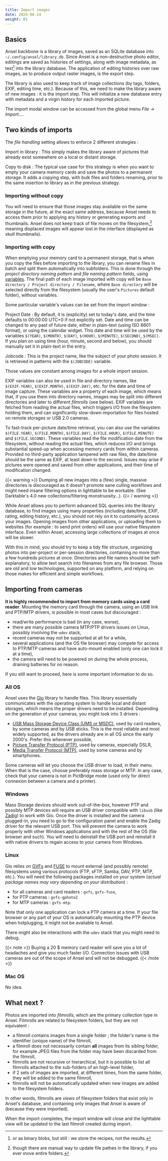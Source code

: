 ```yaml
---
title: Import images
date: 2024-06-24
weight: 01
---
```


## Basics

Ansel backbone is a library of images, saved as an SQLite database into `~/.config/ansel/library.db`. Since Ansel is a non-destructive photo editor, editings are saved as histories of settings, along with image metadata, as text[^1] into the library database. The application of editing histories over raw images, as to produce output raster images, is the export step.

The library is also used to keep track of image collections (by tags, folders, EXIF, editing time, etc.). Because of this, we need to make the library aware of new images : it is the import step. This will initialize a new database entry with metadata and a virgin history for each imported picture.

[^1]: or as binary blobs, but still : we store the recipes, not the results.

The import modal window can be accessed from the global menu _File_ → _Import..._.

## Two kinds of imports

The _file handling_ setting allows to enforce 2 different strategies :

Import in library
: This simply makes the library aware of pictures that already exist somewhere on a local or distant storage.

[^2]: though there are manual way to update file pathes in the library, if you ever move entire folders.

Copy to disk
: The typical use case for this strategy is when you want to empty your camera memory cards and save the photos to a permanent storage. It adds a copying step, with bulk files and folders renaming, prior to the same insertion to library as in the previous strategy.

### Importing without copy

You will need to ensure that those images stay available on the same storage in the future, at the exact same address, because Ansel needs to access them prior to applying any history or generating exports and thumbnails. Ansel does not keep track of file moves on the filesystem,[^2] meaning displaced images will appear lost in the interface (displayed as skull thumbnails).

### Importing with copy

When emptying your memory card to a permanent storage, that is when you copy the files before importing to the library, you can rename files in batch and split them automatically into subfolders. This is done through the _project directory naming pattern_ and _file naming pattern_ fields, using [variables](../special-topics/variables.md). The final path of each image imported with copy will be `Base directory / Project directory / Filename`, where `Base directory` will be selected directly from the filesystem (usually the user's `Pictures` default folder), without variables.

Some particular variable's values can be set from the import window :

Project Date
: By default, it is (explicitly) set to today's date, and the time defaults to 00:00:00 UTC+0 if not explicitly set. Date and time can be changed to any past of future date, either in plain-text (using ISO 8601 format), or using the calendar widget. This date and time will be used by the variables `$(YEAR)`, `$(MONTH)`, `$(DAY)`, `$(HOUR)`, `$(MINUTE)`, `$(SECOND)`, `$(MSEC)`. If you plan on using time (hour, minute, second and below), you should manually set it in plain-text in the entry.

Jobcode
: This is the project name, like the subject of your photo session. It is retrieved in patterns with the `$(JOBCODE)` variable.

Those values are constant among images for a whole import session.

EXIF variables can also be used in file and directory names, like `$(EXIF.YEAR)`, `$(EXIF.MONTH)`, `$(EXIF.DAY)`, etc. for the date and time of image capture. These variables are a property of each image, which means that, if you use them into directory names, images may be split into different directories and later to different _filmrolls_ (see below). EXIF variables are fetched from reading the actual files, which triggers I/O from the filesystem holding them, and can significantly slow-down importation for files hosted on remote storages or USB 2.0 cameras.

To fast-track per-picture date/time retrieval, you can also use the variables `$(FILE.YEAR)`, `$(FILE.MONTH)`, `$(FILE.DAY)`, `$(FILE.HOUR)`, `$(FILE.MINUTE)` and `$(FILE.SECOND)`. These variables read the file modification date from the filesystem, without reading the actual files, which reduces I/O and brings substantial speed-up when accessing memory cards from within cameras. Provided no third-party application tampered with raw files, the date/time should be the same as EXIF, at least down to the second. Issues may arise if pictures were opened and saved from other applications, and their time of modification changed.

{{< warning >}}
Dumping all new images into a (few) single, massive directories is discouraged as it doesn't promote sane culling workflows and might need insane filtering options in lighttable to be workable. (See Darktable's 4.0 new collections/filtering monstruosity…).
{{< / warning >}}

While Ansel allows you to perform advanced SQL queries into the library database, to find images using many properties (including date/time, EXIF, rating, editing history, etc.), you should not rely on it to customarily access your images. Opening images from other applications, or uploading them to websites (for example : to send print orders) will use your native filesystem interface. Even within Ansel, accessing large collections of images at once will be slower.

With this in mind, you should try to keep a tidy file structure, organizing photos into per-project or per-session directories, containing no more than a few hundreds pictures at once. Directories and file names should be self-explanatory, to allow text search into filenames from any file browser. Those are old and low technologies, supported on any platform, and relying on those makes for efficient and simple workflows.


## Importing from cameras

__It is highly recommended to import from memory cards using a card reader__. Mounting the memory card through the camera, using an USB link and PTP/MTP drivers, is possible in most cases but discouraged :

- read/write performance is bad (in any case, worse),
- there are many possible camera MTP/PTP drivers issues on Linux, possibly involving the `udev` stack,
- recent cameras may not be supported at all for a while,
- several applications (and the OS file browser) may compete for access to PTP/MTP cameras and have auto-mount enabled (only one can lock it at a time),
- the camera will need to be powered on during the whole process, draining batteries for no reason.

If you still want to proceed, here is some important information to do so.

### All OS

Ansel uses the [Gio](https://docs.gtk.org/gio/index.html) library to handle files. This library essentially communicates with the operating system to handle local and distant storages, which means the proper drivers need to be installed. Depending on the generation of your cameras, you might look into 3 drivers :

- [USB Mass Storage Device Class (UMS or MSDC)](https://en.wikipedia.org/wiki/USB_mass_storage_device_class), used by card readers, by some cameras and by USB sticks. This is the most reliable and most widely supported, as the drivers already are in all OS since the early 2000's. Prefer this whenever possible,
- [Picture Transfer Protocol (PTP)](https://en.wikipedia.org/wiki/Picture_Transfer_Protocol), used by cameras, especially DSLR,
- [Media Transfer Protocol (MTP)](https://en.wikipedia.org/wiki/Media_Transfer_Protocol), used by some cameras and by smartphones.

Some cameras will let you choose the USB driver to load, in their menu. When that is the case, choose preferably mass storage or MTP. In any case, check that your camera is not in PictBridge mode (used only for direct connexion between a camera and a printer).

### Windows

Mass Storage devices should work out-of-the-box, however PTP and possibly MTP devices will require an USB driver compatible with `libusb` (like [Zadig](https://zadig.akeo.ie/)) to work with Gio. Once the driver is installed and the camera plugged-in, you need to go to the configuration panel and enable the Zadig driver for the relevant USB port. This will prevent the camera to work properly with other Windows applications and with the rest of the OS (file browser and such). You will need to deinstall the USB port and reinstall it with native drivers to regain access to your camera from Windows.

### Linux

Gio relies on [GVFs](https://en.wikipedia.org/wiki/GVfs) and [FUSE](https://en.wikipedia.org/wiki/Filesystem_in_Userspace) to mount external (and possibly remote) filesystems using various protocols (FTP, sFTP, Samba, DAV, PTP, MTP, etc.). You will need the following packages installed on your system (_actual package names may vary depending on your distribution_) :

- for all cameras and card readers : `gvfs`, `gvfs-fuse`,
- for PTP cameras : `gvfs-gphoto2`
- for MTP cameras : `gvfs-mtp`.

Note that only one application can lock a PTP camera at a time. If your file browser or any part of your OS is automatically mounting the PTP device when hotplugging, it might not be available to Ansel.

There might also be interactions with the `udev` stack that you might need to debug.

{{< note >}}
Buying a 20 $ memory card reader will save you a lot of headaches and give you much faster I/O. Connection issues with USB cameras are out of the scope of Ansel and will not be debugged.
{{< /note >}}

### Mac OS

No idea.

## What next ?

Photos are imported into _filmrolls_, which are the primary collection type in Ansel. Filmrolls are related to filesystem folders, but they are not equivalent :

- a filmroll contains images from a single folder ; the folder's name is the identifier (unique name) of the filmroll,
- a filmroll does not necessarily contain __all__ images from its sibling folder, for example JPEG files from the folder may have been discarded from the filmroll,
- filmrolls are not recursive or hierarchical, but it is possible to list all filmrolls attached to the sub-folders of an high-level folder,
- if 2 sets of images are imported, at different times, from the same folder, they will be added to the same filmroll,
- filmrolls will not be automatically updated when new images are added to the filesystem folders.

In other words, filmrolls are _views_ of filesystem folders that exist only in Ansel's database, and containing only images that Ansel is aware of (because they were imported).

When the import completes, the import window will close and the lighttable view will be updated to the last filmroll created during import.
